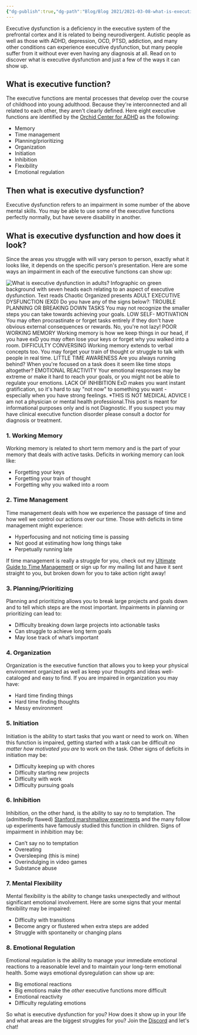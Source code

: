 ```yaml
---
{"dg-publish":true,"dg-path":"Blog/Blog 2021/2021-03-08-what-is-executive-dysfunction.md","permalink":"/blog/blog-2021/2021-03-08-what-is-executive-dysfunction/","title":"What is Executive Dysfunction? Learn 20+ ways it can wreak havoc on your life","tags":["executive-dysfunction"],"noteIcon":"","created":20210308}
---
```




Executive dysfunction is a deficiency in the executive system of the prefrontal cortex and it is related to being neurodivergent. Autistic people as well as those with ADHD, depression, OCD, PTSD, addiction, and many other conditions can experience executive dysfunction, but many people suffer from it without ever even having any diagnosis at all. Read on to discover what is executive dysfunction and just a few of the ways it can show up.

## What is executive function?

The executive functions are mental processes that develop over the course of childhood into young adulthood. Because they're interconnected and all related to each other, they aren't clearly defined. Here eight executive functions are identified by the [Orchid Center for ADHD](https://orchidadhd.com/2018/02/02/what-is-executive-dysfunction-and-how-does-it-relate-to-adhd/) as the following:

- Memory
- Time management
- Planning/prioritizing
- Organization
- Initiation
- Inhibition
- Flexibility
- Emotional regulation

## Then what is executive dysfunction?

Executive dysfunction refers to an impairment in some number of the above mental skills. You may be able to use some of the executive functions perfectly normally, but have severe disability in another.

## What is executive dysfunction and how does it look?

Since the areas you struggle with will vary person to person, exactly what it looks like, it depends on the specific person's presentation. Here are some ways an impairment in each of the executive functions can show up:

![What is executive dysfunction in adults? Infographic on green background with seven heads each relating to an aspect of executive dysfunction. Text reads Chaotic Organized presents ADULT EXECUTIVE DYSFUNCTION (EXD) Do you have any of the signs below?: TROUBLE PLANNING OR BREAKING DOWN TASKS You may not recognize the smaller steps you can take towards achieving your goals. LOW SELF- MOTIVATION You may often procrastinate or forget tasks entirely if they don't have obvious external consequences or rewards. No, you're not lazy! POOR WORKING MEMORY Working memory is how we keep things in our head, if you have exD you may often lose your keys or forget why you walked into a room. DIFFICULTY CONVERSING Working memory extends to verbal concepts too. You may forget your train of thought or struggle to talk with people in real time. LITTLE TIME AWARENESS Are you always running behind? When you're focused on a task does it seem like time stops altogether? EMOTIONAL REACTIVITY Your emotional responses may be extreme or make it hard to reach your goals, or you might not be able to regulate your emotions. LACK OF INHIBITION ExD makes you want instant gratification, so it's hard to say "not now" to something you want - especially when you have strong feelings. *THIS IS NOT MEDICAL ADVICE I am not a physician or mental health professional.This post is meant for informational purposes only and is not Diagnostic. If you suspect you may have clinical executive function disorder please consult a doctor for diagnosis or treatment.](https://i.imgur.com/3Nse00Q.jpg)

### 1\. Working Memory

Working memory is related to short term memory and is the part of your memory that deals with active tasks. Deficits in working memory can look like:

- Forgetting your keys
- Forgetting your train of thought
- Forgetting why you walked into a room

### 2\. Time Management

Time management deals with how we experience the passage of time and how well we control our actions over our time. Those with deficits in time management might experience:

- Hyperfocusing and not noticing time is passing
- Not good at estimating how long things take
- Perpetually running late

If time management is really a struggle for you, check out my [Ultimate Guide to Time Management](https://chaoticorganized.com/time-management-for-executive-dysfunction/) or sign up for my mailing list and have it sent straight to you, but broken down for you to take action right away!

### 3\. Planning/Prioritizing

Planning and prioritizing allows you to break large projects and goals down and to tell which steps are the most important. Impairments in planning or prioritizing can lead to:

- Difficulty breaking down large projects into actionable tasks
- Can struggle to achieve long term goals
- May lose track of what’s important

### 4\. Organization

Organization is the executive function that allows you to keep your physical environment organized as well as keep your thoughts and ideas well-cataloged and easy to find. If you are impaired in organization you may have:

- Hard time finding things
- Hard time finding thoughts
- Messy environment

### 5\. Initiation

Initiation is the ability to start tasks that you want or need to work on. When this function is impaired, getting started with a task can be difficult _no matter how motivated you are_ to work on the task. Other signs of deficits in initiation may be:

- Difficulty keeping up with chores
- Difficulty starting new projects
- Difficulty with work
- Difficulty pursuing goals

### 6\. Inhibition

Inhibition, on the other hand, is the ability to say _no_ to temptation. The (admittedly flawed) [Stanford marshmallow experiments](https://en.wikipedia.org/wiki/Stanford_marshmallow_experiment) and the many follow up experiments have famously studied this function in children. Signs of impairment in inhibition may be:

- Can’t say no to temptation
- Overeating
- Oversleeping (this is mine)
- Overindulging in video games
- Substance abuse

### 7\. Mental Flexibility

Mental flexibility is the ability to change tasks unexpectedly and without significant emotional involvement. Here are some signs that your mental flexibility may be impaired:

- Difficulty with transitions
- Become angry or flustered when extra steps are added
- Struggle with spontaneity or changing plans

### 8\. Emotional Regulation

Emotional regulation is the ability to manage your immediate emotional reactions to a reasonable level and to maintain your long-term emotional health. Some ways emotional dysregulation can show up are:

- Big emotional reactions
- Big emotions make the _other_ executive functions more difficult
- Emotional reactivity
- Difficulty regulating emotions

So what is executive dysfunction for you? How does it show up in your life and what areas are the biggest struggles for you? Join the [Discord](https://discord.gg/JkPbnhb) and let's chat!
